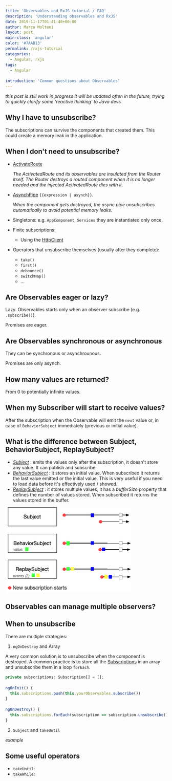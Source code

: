 ```yaml
---
title: 'Observables and RxJS tutorial / FAQ'
description: 'Understanding observables and RxJS'
date: 2019-11-17T01:41:48+00:00
author: Marco Molteni
layout: post
main-class: 'angular'
color: '#7AAB13'
permalink: /rxjs-tutorial
categories:
  - Angular, rxjs
tags:
  - Angular

introduction: 'Common questions about Observables'
---
```

_this post is still work in progress it will be updated often in the future, trying to quickly clarify some 'reactive thinking' to Java devs_

## Why I have to unsubscribe?
The subscriptions can survive the components that created them.
This could create a memory leak in the application.

## When I don't need to unsubscribe?
- [ActivateRoute](https://angular.io/guide/router#!%23route-parameters) 

  _The ActivatedRoute and its observables are insulated from the Router itself. The Router destroys a routed component when it is no longer needed and the injected ActivatedRoute dies with it._

- [AsynchPipe](https://angular.io/api/common/AsyncPipe) `{{expression | asynch}}`.

  _When the component gets destroyed, the async pipe unsubscribes automatically to avoid potential memory leaks._

- Singletons: e.g. `AppComponent`, `Services` they are instantiated only once.

- Finite subscriptions:
  - Using the [HttpClient](https://angular.io/guide/http)

- Operators that unsubscribe themselves (usually after they complete):

  - `take()`
  - `first()`
  - `debounce()`
  - `switchMap()`
  - ...

## Are Observables eager or lazy?
Lazy. Observables starts only when an observer subscribe (e.g. `.subscribe()`).

Promises are eager.

## Are Observables synchronous or asynchronous
They can be synchronous or asynchrounous.

Promises are only asynch.

## How many values are returned?
From 0 to potentially infinite values.

## When my Subscriber will start to receive values?
After the subscription when the Observable will emit the `next` value or, in case of `BehaviorSubject` immediately (previous or initial value).

## What is the difference between Subject, BehaviorSubject, ReplaySubject?
- _[Subject](https://github.com/ReactiveX/rxjs/blob/master/src/internal/Subject.ts)_ : emits the values only after the subscription, it doesn't store any value. It can publish and subscribe.
- _[BehaviorSubject](https://github.com/ReactiveX/rxjs/blob/master/src/internal/BehaviorSubject.ts)_ : it stores an initial value.
When subscribed it returns the last value emitted or the initial value.
This is very useful if you need to load data before it's effectively used / showed.
- _[ReplaySubject](https://github.com/ReactiveX/rxjs/blob/master/src/internal/ReplaySubject.ts)_ : it stores multiple values, it has a _bufferSize_ property that defines the number of values stored.
When subscribed it returns the values stored in the buffer.

<img src="/assets/img/uploads/2019/rxjs_subject_1.gif" alt="" />

## Observables can manage multiple observers?

## When to unsubscribe
There are multiple strategies:

1. `ngOnDestroy` and Array

A very common solution is to unsubscribe when the component is destroyed.
A common practice is to store all the [Subscriptions](https://rxjs-dev.firebaseapp.com/guide/subscription) in an array and unsubscribe them in a loop `forEach`.

``` javascript
private subscriptions: Subscription[] = [];

ngOnInit() {
  this.subscriptions.push(this.yourObservables.subscribe())
}

ngOnDestroy() {
  this.subscriptions.forEach(subscription => subscription.unsubscribe());
}
```

2. `Subject` and `takeUntil`

_example_

## Some useful operators
- `takeUntil`: 
- `takeWhile`:  
